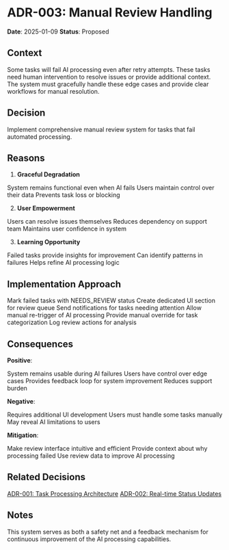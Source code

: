 # ADR-003: Manual Review Handling

**Date**: 2025-01-09
**Status**: Proposed

## Context

Some tasks will fail AI processing even after retry attempts. These tasks need human intervention to resolve issues or provide additional context. The system must gracefully handle these edge cases and provide clear workflows for manual resolution.

## Decision

Implement comprehensive manual review system for tasks that fail automated processing.

## Reasons

1. **Graceful Degradation**

System remains functional even when AI fails
Users maintain control over their data
Prevents task loss or blocking

2. **User Empowerment**

Users can resolve issues themselves
Reduces dependency on support team
Maintains user confidence in system

3. **Learning Opportunity**

Failed tasks provide insights for improvement
Can identify patterns in failures
Helps refine AI processing logic

## Implementation Approach

Mark failed tasks with NEEDS_REVIEW status
Create dedicated UI section for review queue
Send notifications for tasks needing attention
Allow manual re-trigger of AI processing
Provide manual override for task categorization
Log review actions for analysis

## Consequences

**Positive**:

System remains usable during AI failures
Users have control over edge cases
Provides feedback loop for system improvement
Reduces support burden

**Negative**:

Requires additional UI development
Users must handle some tasks manually
May reveal AI limitations to users

**Mitigation**:

Make review interface intuitive and efficient
Provide context about why processing failed
Use review data to improve AI processing

## Related Decisions

[ADR-001: Task Processing Architecture](./ADR-001.md)
[ADR-002: Real-time Status Updates](./ADR-002.md)

## Notes

This system serves as both a safety net and a feedback mechanism for continuous improvement of the AI processing capabilities.
